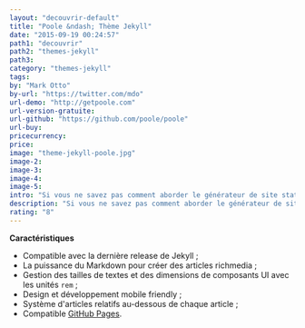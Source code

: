 ```yaml
---
layout: "decouvrir-default"
title: "Poole &ndash; Thème Jekyll"
date: "2015-09-19 00:24:57"
path1: "decouvrir"
path2: "themes-jekyll"
path3:
category: "themes-jekyll"
tags:
by: "Mark Otto"
by-url: "https://twitter.com/mdo"
url-demo: "http://getpoole.com"
url-version-gratuite:
url-github: "https://github.com/poole/poole"
url-buy:
pricecurrency:
price:
image: "theme-jekyll-poole.jpg"
image-2:
image-3:
image-4:
image-5:
intro: "Si vous ne savez pas comment aborder le générateur de site statique Jekyll, commencez par installer ce thème. Il vous fournira une version standard d'un environnement Jekyll via des exemples de templates, de pages, d'articles, de flux RSS et de feuilles de style."
description: "Si vous ne savez pas comment aborder le générateur de site statique Jekyll, commencez par installer ce thème"
rating: "8"
---
```

**Caractéristiques**

* Compatible avec la dernière release de Jekyll ;
* La puissance du Markdown pour créer des articles richmedia ;
* Gestion des tailles de textes et des dimensions de composants UI avec les unités `rem` ;
* Design et développement mobile friendly ;
* Système d'articles relatifs au-dessous de chaque article ;
* Compatible [GitHub Pages](https://pages.github.com/).
